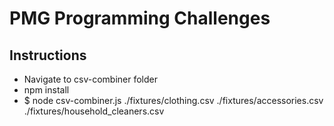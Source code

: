 # PMG Programming Challenges

## Instructions

* Navigate to csv-combiner folder
* npm install
* $ node csv-combiner.js ./fixtures/clothing.csv ./fixtures/accessories.csv ./fixtures/household_cleaners.csv
